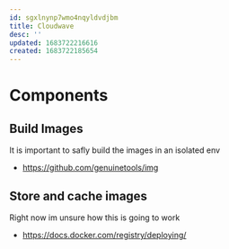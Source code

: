 ```yaml
---
id: sgxlnynp7wmo4nqyldvdjbm
title: Cloudwave
desc: ''
updated: 1683722216616
created: 1683722185654
---
```


# Components
## Build Images
It is important to safly build the images in an isolated env
- https://github.com/genuinetools/img

## Store and cache images
Right now im unsure how this is going to work
- https://docs.docker.com/registry/deploying/

